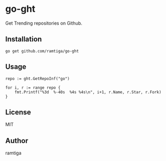 # go-ght

Get Trending repositories on Github.

## Installation

    go get github.com/ramtiga/go-ght

## Usage

    repo := ght.GetRepoInf("go")

    for i, r := range repo {
		fmt.Printf("%3d  %-40s  %4s %4s\n", i+1, r.Name, r.Star, r.Fork)
    }
    

## License

MIT

## Author

ramtiga


